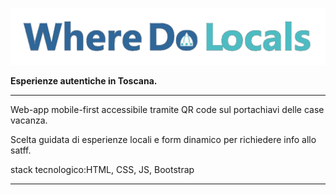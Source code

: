 ![Where Do Locals](root/assets/img/original/logo-wdl.png)

**Esperienze autentiche in Toscana.**  

---

Web-app mobile-first accessibile tramite QR code sul portachiavi delle case vacanza. 

Scelta guidata di esperienze locali e form dinamico per richiedere info allo satff. 

stack tecnologico:HTML, CSS, JS, Bootstrap


---
